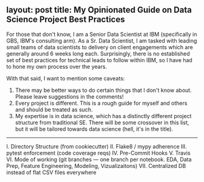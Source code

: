 
layout: post
title: My Opinionated Guide on Data Science Project Best Practices
---

For those that don't know, I am a Senior Data Scientist at IBM (specifically in GBS, IBM's consulting arm). As a Sr. Data Scientist, I am tasked with leading small teams of data scientists to delivery on client engagements which are generally around 6 weeks long each. Surprisingly, there is no established set of best practices for technical leads to follow within IBM, so I have had to hone my own process over the years.

With that said, I want to mention some caveats:
1. There may be better ways to do certain things that I don't know about. Please leave suggestions in the comments!
2. Every project is different. This is a rough guide for myself and others and should be treated as such.
3. My expertise is in data science, which has a distinctly different project structure from traditional SE. There will be some crossover in this list, but it will be tailored towards data science (hell, it's in the title).








---
I. Directory Structure (from cookiecutter)
II. Flake8 / mypy adherence
III. pytest enforcement (code coverage reqs)
IV. Pre-Commit Hooks
V. Travis
VI. Mode of working (git branches — one branch per notebook. EDA, Data Prep, Feature Engineering, Modeling, Vizualizaitons)
VII. Centralized DB instead of flat CSV files everywhere
